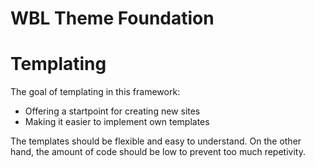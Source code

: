 WBL Theme Foundation
===

# Templating
The goal of templating in this framework:

- Offering a startpoint for creating new sites
- Making it easier to implement own templates

The templates should be flexible and easy to understand. On the other hand, the amount of code should be low to prevent too much repetivity.

